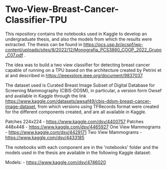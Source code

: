 # Two-View-Breast-Cancer-Classifier-TPU

This repository contains the notebooks used in Kaggle to develop an undergraduate thesis, and also the models from which the results were extracted. The thesis can be found in https://pcs.usp.br/pcspf/wp-content/uploads/sites/8/2022/12/Monografia_PCS3860_COOP_2022_Grupo_C07.pdf .

The idea was to build a two view classifier for detecting breast cancer capable of running on a TPU based on the architecture created by Petrini et al and described in https://ieeexplore.ieee.org/document/9837037.

The dataset used is Curated Breast Image Subset
of Digital Database for Screening Mammography (CBIS-DDSM), in particular, a version form Owsef and available in Kaggle through the link https://www.kaggle.com/datasets/awsaf49/cbis-ddsm-breast-cancer-image-dataset, from which versions using TFRecords format were created for the different components created, and are all available in Kaggle.

Patches 224x224 - https://www.kaggle.com/dsv/4400757
Patches 448x448 - https://www.kaggle.com/dsv/4465927
One View Mammograms - https://www.kaggle.com/dsv/4429171
Two View Mammograms - https://www.kaggle.com/dsv/4433185

The notebooks with each component are in the 'notebooks' folder and the models used in the thesis are available in the following Kaggle dataset:

Models: - https://www.kaggle.com/dsv/4746020
